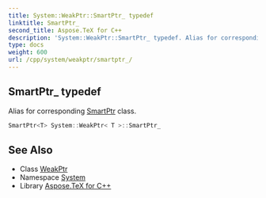 ```yaml
---
title: System::WeakPtr::SmartPtr_ typedef
linktitle: SmartPtr_
second_title: Aspose.TeX for C++
description: 'System::WeakPtr::SmartPtr_ typedef. Alias for corresponding SmartPtr class in C++.'
type: docs
weight: 600
url: /cpp/system/weakptr/smartptr_/
---
```

## SmartPtr_ typedef


Alias for corresponding [SmartPtr](../../smartptr/) class.

```cpp
SmartPtr<T> System::WeakPtr< T >::SmartPtr_
```

## See Also

* Class [WeakPtr](../)
* Namespace [System](../../)
* Library [Aspose.TeX for C++](../../../)

